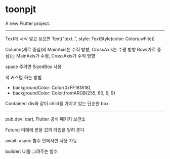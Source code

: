 # toonpjt

A new Flutter project.

---

Text에 서식 넣고 싶으면 Text("text..", style: TextStyle(color: Colors.white))

Column(세로 중심)의 MainAxis는 수직 방향, CrossAxis는 수평 방향
Row(가로 중심)는 MainAxis가 수평, CrossAxis가 수직 방향

space 주려면 SizedBox 사용

색 커스텀 하는 방법

- backgroundColor: Color(0xFF181818),
- backgroundColor: Color.fromARGB(255, 60, 9, 9)

Container: div와 같이 child를 가지고 있는 단순한 box

---

pub.dev: dart, Flutter 공식 패키지 보관소

Future: 미래에 받을 값의 타입을 알려 준다

await: async 함수 안에서만 사용 가능

builder: UI를 그려주는 함수
